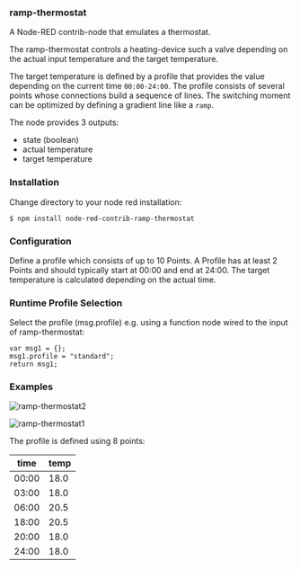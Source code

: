 
### ramp-thermostat
A Node-RED contrib-node that emulates a thermostat.

The ramp-thermostat controls a heating-device such a valve depending on the actual input temperature and the target temperature.

The target temperature is defined by a profile that provides the value depending on the current time `00:00-24:00`. The profile consists of several points whose connections build a sequence of lines. The switching moment can be optimized by defining a gradient line like a `ramp`.

The node provides 3 outputs:

* state (boolean)
* actual temperature
* target temperature

### Installation

Change directory to your node red installation:

    $ npm install node-red-contrib-ramp-thermostat

### Configuration

Define a profile which consists of up to 10 Points.
A Profile has at least 2 Points and should typically start at 00:00 and end at 24:00.
The target temperature is calculated depending on the actual time.

### Runtime Profile Selection

Select the profile (msg.profile) e.g. using a function node wired to the input of ramp-thermostat:

```
var msg1 = {};
msg1.profile = "standard";
return msg1;
```

### Examples

![ramp-thermostat2](https://cloud.githubusercontent.com/assets/5056710/19309043/eb5b9bea-9082-11e6-995b-fb254b7d71e5.jpeg)

![ramp-thermostat1](https://cloud.githubusercontent.com/assets/5056710/19308860/0f76f35e-9082-11e6-8fa8-c1014cd3f142.jpg)

The profile is defined using 8 points:

time   | temp
-------|-------
00:00 | 18.0
03:00 | 18.0
06:00 | 20.5
18:00 | 20.5
20:00 | 18.0
24:00| 18.0
